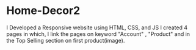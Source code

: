 # Home-Decor2
I Developed a Responsive website using HTML, CSS, and JS
I created 4 pages in which, I  link the pages on keyword "Account" , "Product" and in the Top Selling section on first product(image).


